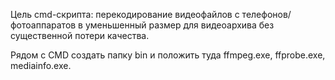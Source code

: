 Цель cmd-скрипта: перекодирование видеофайлов с телефонов/фотоаппаратов
в уменьшенный размер для видеоархива без существенной потери качества.

Рядом с CMD создать папку bin и положить туда ffmpeg.exe, ffprobe.exe, mediainfo.exe.
